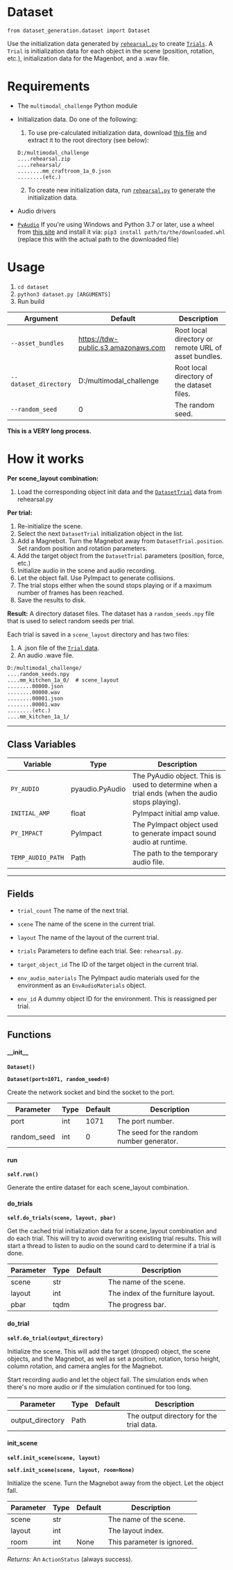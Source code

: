 # Dataset

`from dataset_generation.dataset import Dataset`

Use the initialization data generated by [`rehearsal.py`](rehearsal.md) to create [`Trials`](../api/trial.md). A `Trial` is initialization data for each object in the scene (position, rotation, etc.), initialization data for the Magenbot, and a .wav file.

# Requirements

- The `multimodal_challenge` Python module
- Initialization data. Do one of the following:
  1. To use pre-calculated initialization data, download [this file](https://alters-mit.github.io/datasets/multimodal_challenge/rehearsal.zip) and extract it to the root directory (see below):
  ```
  D:/multimodal_challenge
  ....rehearsal.zip
  ....rehearsal/
  ........mm_craftroom_1a_0.json
  ........(etc.)
  ```
  2. To create new initialization data, run [`rehearsal.py`](rehearsal.md) to generate the initialization data.

- Audio drivers
- [`PyAudio`](https://people.csail.mit.edu/hubert/pyaudio/) If you're using Windows and Python 3.7 or later, use a wheel from [this site](https://www.lfd.uci.edu/~gohlke/pythonlibs/) and install it via: `pip3 install path/to/the/downloaded.whl` (replace this with the actual path to the downloaded file)

# Usage

1. `cd dataset`
2. `python3 dataset.py [ARGUMENTS]`
3. Run build

| Argument | Default | Description |
| --- | --- | --- |
| `--asset_bundles` | https://tdw-public.s3.amazonaws.com | Root local directory or remote URL of asset bundles. |
| `--dataset_directory` | D:/multimodal_challenge | Root local directory of the dataset files. |
| `--random_seed` | 0 | The random seed. |

**This is a VERY long process.**

# How it works

**Per scene_layout combination:**

1. Load the corresponding object init data and the [`DatasetTrial`](../api/dataset_trial.md) data from rehearsal.py

**Per trial:**

1. Re-initialize the scene.
2. Select the next `DatasetTrial` initialization object in the list.
3. Add a Magnebot. Turn the Magnebot away from `DatasetTrial.position`. Set random position and rotation parameters.
4. Add the target object from the `DatasetTrial` parameters (position, force, etc.)
5. Initialize audio in the scene and audio recording.
6. Let the object fall. Use PyImpact to generate collisions.
7. The trial stops either when the sound stops playing or if a maximum number of frames has been reached.
8. Save the results to disk.

**Result:** A directory dataset files. The dataset has a `random_seeds.npy` file that is used to select random seeds per trial.

Each trial is saved in a `scene_layout` directory and has two files:

1. A .json file of the [`Trial` data](../api/trial.md).
2. An audio .wave file.

```
D:/multimodal_challenge/
....random_seeds.npy
....mm_kitchen_1a_0/  # scene_layout
........00000.json
........00000.wav
........00001.json
........00001.wav
........(etc.)
....mm_kitchen_1a_1/
```

***

## Class Variables

| Variable | Type | Description |
| --- | --- | --- |
| `PY_AUDIO` | pyaudio.PyAudio | The PyAudio object. This is used to determine when a trial ends (when the audio stops playing). |
| `INITIAL_AMP` | float | PyImpact initial amp value. |
| `PY_IMPACT` | PyImpact | The PyImpact object used to generate impact sound audio at runtime. |
| `TEMP_AUDIO_PATH` | Path | The path to the temporary audio file. |

***

## Fields

- `trial_count` The name of the next trial.

- `scene` The name of the scene in the current trial.

- `layout` The name of the layout of the current trial.

- `trials` Parameters to define each trial. See: `rehearsal.py`.

- `target_object_id` The ID of the target object in the current trial.

- `env_audio_materials` The PyImpact audio materials used for the environment as an `EnvAudioMaterials` object.

- `env_id` A dummy object ID for the environment. This is reassigned per trial.

***

## Functions

#### \_\_init\_\_

**`Dataset()`**

**`Dataset(port=1071, random_seed=0)`**

Create the network socket and bind the socket to the port.

| Parameter | Type | Default | Description |
| --- | --- | --- | --- |
| port |  int  | 1071 | The port number. |
| random_seed |  int  | 0 | The seed for the random number generator. |

#### run

**`self.run()`**

Generate the entire dataset for each scene_layout combination.

#### do_trials

**`self.do_trials(scene, layout, pbar)`**

Get the cached trial initialization data for a scene_layout combination and do each trial.
This will try to avoid overwriting existing trial results.
This will start a thread to listen to audio on the sound card to determine if a trial is done.

| Parameter | Type | Default | Description |
| --- | --- | --- | --- |
| scene |  str |  | The name of the scene. |
| layout |  int |  | The index of the furniture layout. |
| pbar |  tqdm |  | The progress bar. |

#### do_trial

**`self.do_trial(output_directory)`**

Initialize the scene. This will add the target (dropped) object, the scene objects, and the Magnebot,
as well as set a position, rotation, torso height, column rotation, and camera angles for the Magnebot.

Start recording audio and let the object fall. The simulation ends when there's no more audio or
if the simulation continued for too long.

| Parameter | Type | Default | Description |
| --- | --- | --- | --- |
| output_directory |  Path |  | The output directory for the trial data. |

#### init_scene

**`self.init_scene(scene, layout)`**

**`self.init_scene(scene, layout, room=None)`**

Initialize the scene. Turn the Magnebot away from the object. Let the object fall.


| Parameter | Type | Default | Description |
| --- | --- | --- | --- |
| scene |  str |  | The name of the scene. |
| layout |  int |  | The layout index. |
| room |  int  | None | This parameter is ignored. |

_Returns:_  An `ActionStatus` (always success).

